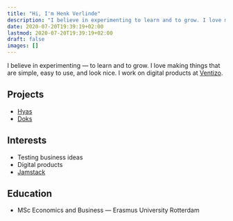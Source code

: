 ```yaml
---
title: "Hi, I'm Henk Verlinde"
description: "I believe in experimenting to learn and to grow. I love making things that are simple, easy to use, and look nice. I work on digital products at Ventizo."
date: 2020-07-20T19:39:19+02:00
lastmod: 2020-07-20T19:39:19+02:00
draft: false
images: []
---
```


I believe in experimenting — to learn and to grow. I love making things that are simple, easy to use, and look nice. I work on digital products at [Ventizo](https://ventizo.com/).

## Projects

- [Hyas](https://gethyas.com/)
- [Doks](https://getdoks.org/)

## Interests

- Testing business ideas
- Digital products
- [Jamstack](https://jamstack.org/)

## Education

- MSc Economics and Business — Erasmus University Rotterdam
